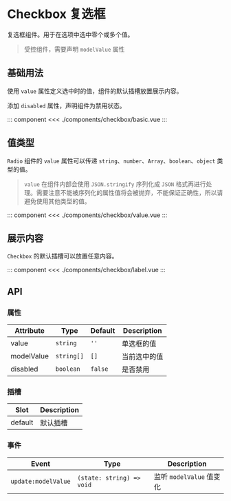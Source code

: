 # Checkbox 复选框

复选框组件。用于在选项中选中零个或多个值。

> 受控组件，需要声明 `modelValue` 属性

## 基础用法

使用 `value` 属性定义选中时的值，组件的默认插槽放置展示内容。

添加 `disabled` 属性，声明组件为禁用状态。

::: component <Basic/>
<<< ./components/checkbox/basic.vue
:::

## 值类型

`Radio` 组件的 `value` 属性可以传递 `string`、`number`、`Array`、`boolean`、`object` 类型的值。

> `value` 在组件内部会使用 `JSON.stringify` 序列化成 `JSON` 格式再进行处理。需要注意不能被序列化的属性值将会被抛弃，不能保证正确性，所以请避免使用其他类型的值。

::: component <Value/>
<<< ./components/checkbox/value.vue
:::

## 展示内容

`Checkbox` 的默认插槽可以放置任意内容。

::: component <Label/>
<<< ./components/checkbox/label.vue
:::

## API

### 属性

| Attribute   | Type       | Default | Description |
|-------------|------------|---------|-------------|
| value       | `string`   | `''`    | 单选框的值    |
| modelValue  | `string[]` | `[]`    | 当前选中的值  |
| disabled    | `boolean`  | `false` | 是否禁用     |

### 插槽

| Slot    | Description |
|---------|-------------|
| default | 默认插槽     |

### 事件

| Event               | Type                      | Description            |
|---------------------|---------------------------|------------------------|
| `update:modelValue` | `(state: string) => void` | 监听 `modelValue` 值变化 |


<script setup>
  import Basic from './basic.vue'
  import Value from './value.vue'
  import Label from './label.vue'
</script>